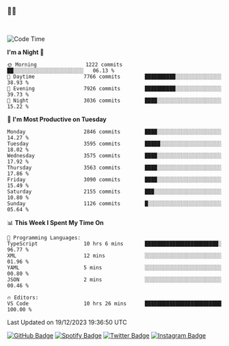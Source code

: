 ### 🤙🍺

<!-- <a href="https://github-readme-stats.vercel.app/api?username=hzak2xx&count_private=true&show_icons=true&theme=dracula">
  <img align="center" src="https://github-readme-stats.vercel.app/api?username=hzak2xx&count_private=true&show_icons=true&theme=dracula" />
</a>
</br> -->
</br>

<!--START_SECTION:waka-->
![Code Time](http://img.shields.io/badge/Code%20Time-2%2C949%20hrs%2041%20mins-blue)

**I'm a Night 🦉** 

```text
🌞 Morning                1222 commits        ██░░░░░░░░░░░░░░░░░░░░░░░   06.13 % 
🌆 Daytime                7766 commits        ██████████░░░░░░░░░░░░░░░   38.93 % 
🌃 Evening                7926 commits        ██████████░░░░░░░░░░░░░░░   39.73 % 
🌙 Night                  3036 commits        ████░░░░░░░░░░░░░░░░░░░░░   15.22 % 
```
📅 **I'm Most Productive on Tuesday** 

```text
Monday                   2846 commits        ████░░░░░░░░░░░░░░░░░░░░░   14.27 % 
Tuesday                  3595 commits        █████░░░░░░░░░░░░░░░░░░░░   18.02 % 
Wednesday                3575 commits        ████░░░░░░░░░░░░░░░░░░░░░   17.92 % 
Thursday                 3563 commits        ████░░░░░░░░░░░░░░░░░░░░░   17.86 % 
Friday                   3090 commits        ████░░░░░░░░░░░░░░░░░░░░░   15.49 % 
Saturday                 2155 commits        ███░░░░░░░░░░░░░░░░░░░░░░   10.80 % 
Sunday                   1126 commits        █░░░░░░░░░░░░░░░░░░░░░░░░   05.64 % 
```


📊 **This Week I Spent My Time On** 

```text
💬 Programming Languages: 
TypeScript               10 hrs 6 mins       ████████████████████████░   96.77 % 
XML                      12 mins             ░░░░░░░░░░░░░░░░░░░░░░░░░   01.96 % 
YAML                     5 mins              ░░░░░░░░░░░░░░░░░░░░░░░░░   00.80 % 
JSON                     2 mins              ░░░░░░░░░░░░░░░░░░░░░░░░░   00.46 % 

🔥 Editors: 
VS Code                  10 hrs 26 mins      █████████████████████████   100.00 % 
```


 Last Updated on 19/12/2023 19:36:50 UTC
<!--END_SECTION:waka-->

[![GitHub Badge](https://img.shields.io/badge/GitHub-100000?style=for-the-badge&logo=github&logoColor=white)](https://github.com/hzak2xx)
[![Spotify Badge](https://img.shields.io/badge/Spotify-1ED760?&style=for-the-badge&logo=spotify&logoColor=white)](https://open.spotify.com/user/uf90s6sbbh75a1mt44clkhkvf)
[![Twitter Badge](https://img.shields.io/badge/Twitter-1DA1F2?style=for-the-badge&logo=twitter&logoColor=white)](https://twitter.com/hzak2xx)
[![Instagram Badge](https://img.shields.io/badge/Instagram-E4405F?style=for-the-badge&logo=instagram&logoColor=white)](https://www.instagram.com/hzak2xx/)
